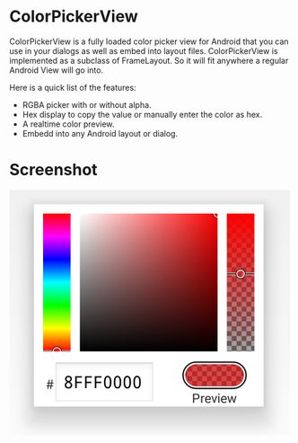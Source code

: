 # ColorPickerView

ColorPickerView is a fully loaded color picker view for Android that you can use in your dialogs as well as embed into layout files. ColorPickerView is implemented as a subclass of FrameLayout. So it will fit anywhere a regular Android View will go into.

Here is a quick list of the features:
* RGBA picker with or without alpha.
* Hex display to copy the value or manually enter the color as hex.
* A realtime color preview.
* Embedd into any Android layout or dialog.

# Screenshot
![Screenshot of ColorPickerView](https://github.com/SureshkumarKV/ColorPickerView/blob/master/screenshot/capture.png)
